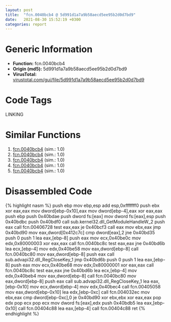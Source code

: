 ```yaml
---
layout: post
title:  "fcn.0040bcb4 @ 5d991d1a7a9b58aecd5ee95b2d0d7bd9"
date:   2021-08-30 15:52:19 +0300
categories: report
---
```


# Generic Information
- **Function:** fcn.0040bcb4
- **Origin (md5):** 5d991d1a7a9b58aecd5ee95b2d0d7bd9
- **VirusTotal:** [virustotal.com/gui/file/5d991d1a7a9b58aecd5ee95b2d0d7bd9][virustotal_ref]

# Code Tags
<span class="tag" id="LINKING">LINKING</span>


# Similar Functions

1. [fcn.0040bcb4][similar_1_ref] (sim.: 1.0)
2. [fcn.0040bcb4][similar_2_ref] (sim.: 1.0)
3. [fcn.0040bcb4][similar_3_ref] (sim.: 1.0)
4. [fcn.0040bcb4][similar_4_ref] (sim.: 1.0)
5. [fcn.0040bcb4][similar_5_ref] (sim.: 1.0)


# Disassembled Code

{% highlight nasm %}
push ebp
mov ebp,esp
add esp,0xfffffff0
push ebx
xor eax,eax
mov dword[ebp-0x10],eax
mov dword[ebp-4],eax
xor eax,eax
push ebp
push 0x40bdae
push dword fs:[eax]
mov dword fs:[eax],esp
push 0x40bdbc
push 0x40bdf0
call sub.kernel32.dll_GetModuleHandleW_2
push eax
call fcn.00406728
test eax,eax
je 0x40bcf3
call eax
mov ebx,eax
jmp 0x40bd90
mov eax,dword[0x412c7c]
cmp dword[eax],2
jne 0x40bd35
push 0
push 1
lea eax,[ebp-8]
push eax
mov ecx,0x40be0c
mov edx,0x80000003
xor eax,eax
call fcn.0040bc8c
test eax,eax
jne 0x40bd6b
lea ecx,[ebp-4]
mov edx,0x40be58
mov eax,dword[ebp-8]
call fcn.0040bc80
mov eax,dword[ebp-8]
push eax
call sub.advapi32.dll_RegCloseKey_1
jmp 0x40bd6b
push 0
push 1
lea eax,[ebp-8]
push eax
mov ecx,0x40be68
mov edx,0x80000001
xor eax,eax
call fcn.0040bc8c
test eax,eax
jne 0x40bd6b
lea ecx,[ebp-4]
mov edx,0x40beb4
mov eax,dword[ebp-8]
call fcn.0040bc80
mov eax,dword[ebp-8]
push eax
call sub.advapi32.dll_RegCloseKey_1
lea eax,[ebp-0x10]
mov ecx,dword[ebp-4]
mov edx,0x40bec4
call fcn.00405058
mov eax,dword[ebp-0x10]
lea edx,[ebp-0xc]
call fcn.004032ec
mov ebx,eax
cmp dword[ebp-0xc],0
je 0x40bd90
xor ebx,ebx
xor eax,eax
pop edx
pop ecx
pop ecx
mov dword fs:[eax],edx
push 0x40bdb5
lea eax,[ebp-0x10]
call fcn.00404c88
lea eax,[ebp-4]
call fcn.00404c88
ret 
{% endhighlight %}


[similar_1_ref]: /report/fcn.0040bcb4@5a9e6257062d8fd09bc1612cd995b797
[similar_2_ref]: /report/fcn.0040bcb4@0ad8edd40a874a1aec993fe82d20aeec
[similar_3_ref]: /report/fcn.0040bcb4@6e87b7ccbd19229e0b0b6b0b21948a18
[similar_4_ref]: /report/fcn.0040bcb4@c4f32fc9d3680d79e17e52694f7c500f
[similar_5_ref]: /report/fcn.0040bcb4@a8c51c88e2272f2397cc463a3ffa4544
[virustotal_ref]: https://www.virustotal.com/gui/file/5d991d1a7a9b58aecd5ee95b2d0d7bd9